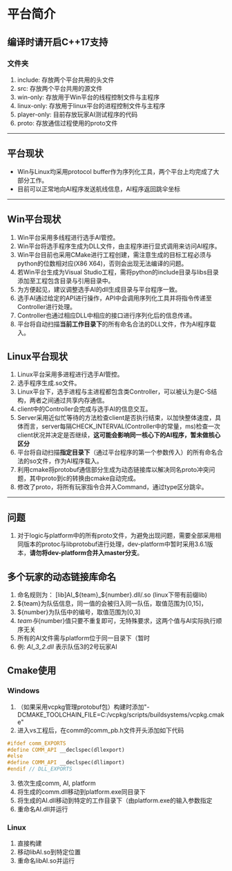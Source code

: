 # 平台简介

**编译时请开启C++17支持**
---
### 文件夹

1. include: 存放两个平台共用的头文件
2. src: 存放两个平台共用的源文件
3. win-only: 存放用于Win平台的线程控制文件与主程序
4. linux-only: 存放用于linux平台的进程控制文件与主程序
5. player-only: 目前存放玩家AI测试程序的代码
6. proto: 存放通信过程使用的proto文件
---
## 平台现状

* Win与Linux均采用protocol buffer作为序列化工具，两个平台上均完成了大部分工作。
* 目前可以正常地向AI程序发送航线信息，AI程序返回跳伞坐标
---
## Win平台现状

1. Win平台采用多线程进行选手AI管控。
2. Win平台将选手程序生成为DLL文件，由主程序进行显式调用来访问AI程序。
3. Win平台目前也采用CMake进行工程创建，需注意生成的目标工程必须与python的位数相对应(X86 X64)，否则会出现无法编译的问题。
4. 若Win平台生成为Visual Studio工程，需将python的include目录与libs目录添加至工程包含目录与引用目录中。
5. 为方便起见，建议调整选手AI的dll生成目录与平台程序一致。
6. 选手AI通过给定的API进行操作，API中会调用序列化工具并将指令传递至Controller进行处理。
7. Controller也通过相应DLL中相应的接口进行序列化后的信息传递。
8. 平台将自动扫描**当前工作目录下**的所有命名合法的DLL文件，作为AI程序载入。

## Linux平台现状

1. Linux平台采用多进程进行选手AI管控。
2. 选手程序生成.so文件。
3. Linux平台下，选手进程与主进程都包含类Controller，可以被认为是C-S结构，两者之间通过共享内存通信。
4. client中的Controller会完成与选手AI的信息交互。
5. Server采用近似忙等待的方法检查client是否执行结束，以加快整体速度，具体而言，server每隔CHECK_INTERVAL(Controller中的常量，ms)检查一次client状况并决定是否继续，**这可能会影响同一核心下的AI程序，暂未做核心区分**
6. 平台将自动扫描**指定目录下**（通过平台程序的第一个参数传入）的所有命名合法的so文件，作为AI程序载入。
7. 利用cmake将protobuf通信部分生成为动态链接库以解决同名proto冲突问题，其中proto到c的转换由cmake自动完成。
8. 修改了proto，将所有玩家指令合并入Command，通过type区分跳伞。

---
## 问题

1. 对于logic与platform中的所有proto文件，为避免出现问题，需要全部采用相同版本的protoc与libprotobuf进行处理，dev-platform中暂时采用3.6.1版本，**请勿将dev-platform合并入master分支**。

## 多个玩家的动态链接库命名

1. 命名规则为： [lib]AI_${team}_${number}.dll/.so (linux下带有前缀lib)
2. ${team}为队伍信息，同一值的会被归入同一队伍，取值范围为[0,15]，
3. ${number}为队伍中的编号，取值范围为[0,3]
4. ${team}与${number}值只要不重复即可，无特殊要求，这两个值与AI实际执行顺序无关
5. 所有的AI文件需与platform位于同一目录下（暂时
6. 例: *AI_3_2.dll* 表示队伍3的2号玩家AI

## Cmake使用

### Windows
1. （如果采用vcpkg管理protobuf包）构建时添加"-DCMAKE_TOOLCHAIN_FILE=C:/vcpkg/scripts/buildsystems/vcpkg.cmake"
2. 进入vs工程后，在comm的comm_pb.h文件开头添加如下代码
```cpp
#ifdef comm_EXPORTS
#define COMM_API __declspec(dllexport)
#else
#define COMM_API __declspec(dllimport)
#endif // DLL_EXPORTS
```
3. 依次生成comm, AI, platform
4. 将生成的comm.dll移动到platform.exe同目录下
5. 将生成的AI.dll移动到特定的工作目录下（由platform.exe的输入参数指定
6. 重命名AI.dll并运行

### Linux
1. 直接构建
2. 移动libAI.so到特定位置
3. 重命名libAI.so并运行